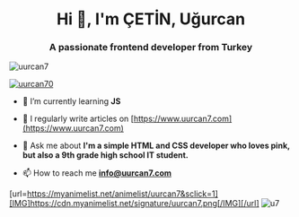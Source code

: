 <h1 align="center">Hi 👋, I'm ÇETİN, Uğurcan</h1>
<h3 align="center">A passionate frontend developer from Turkey</h3>

<p align="left"> <img src="https://komarev.com/ghpvc/?username=uurcan7&label=Profile%20views&color=f76394&style=flat" alt="uurcan7" /> </p>

<p align="left"> <a href="https://twitter.com/diyezuurca" target="blank"><img src="https://img.shields.io/twitter/follow/diyezuurca?logo=twitter&style=for-the-badge" alt="uurcan70" /></a> </p>

- 🌱 I’m currently learning **JS**

- 📝 I regularly write articles on [https://www.uurcan7.com](https://www.uurcan7.com)

- 💬 Ask me about **I'm a simple HTML and CSS developer who loves pink, but also a 9th grade
high school IT student.**

- 📫 How to reach me **info@uurcan7.com**

[url=https://myanimelist.net/animelist/uurcan7&sclick=1][IMG]https://cdn.myanimelist.net/signature/uurcan7.png[/IMG][/url] 
![u7](https://www.uurcan7.com/images/u7bg.webp)

